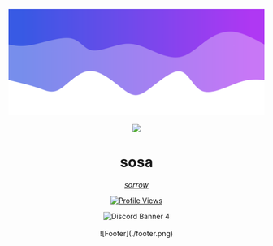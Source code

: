 ![Header](./header.png)
<p align="center">  
<img src="https://cdn.discordapp.com/attachments/867719079020199947/879033125148168272/27f86e3d54bea1c74782b25071325688d3efc710_hq.gif">
</p>
<h1 align="center">sosa</h1>
<p align="center"><a href="https://sosaghostie.me/">𝘴𝘰𝘳𝘳𝘰𝘸</a></p>
<a href="https://github.com/sosaghostie">
  <p align="center">
    <img src="https://komarev.com/ghpvc/?username=sosaghostie&color=blueviolet" alt="Profile Views">
  </p>
</a>

<p align="center">
  <img src="https://discord.c99.nl/widget/theme-4/774842100336295946.png" alt="Discord Banner 4"/>

  <br />
  <br />
![Footer](./footer.png)
